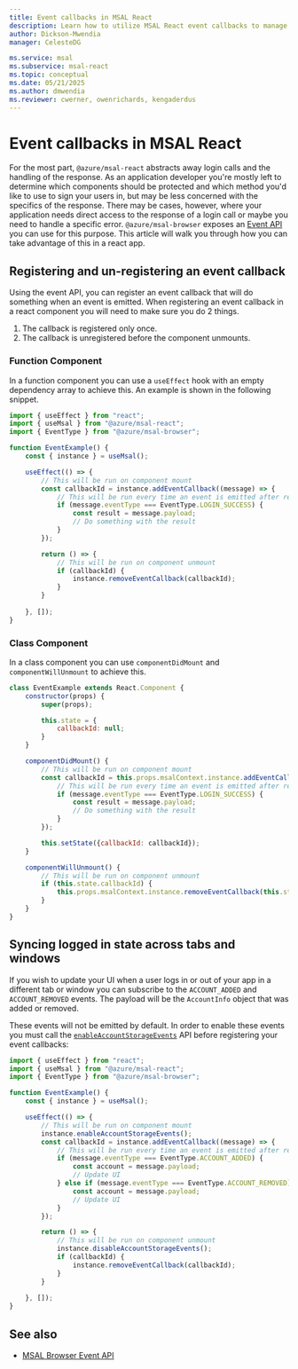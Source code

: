 ```yaml
---
title: Event callbacks in MSAL React
description: Learn how to utilize MSAL React event callbacks to manage login responses and handle specific errors. 
author: Dickson-Mwendia
manager: CelesteDG

ms.service: msal
ms.subservice: msal-react
ms.topic: conceptual
ms.date: 05/21/2025
ms.author: dmwendia
ms.reviewer: cwerner, owenrichards, kengaderdus
---
```


# Event callbacks in MSAL React

For the most part, `@azure/msal-react` abstracts away login calls and the handling of the response. As an application developer you're mostly left to determine which components should be protected and which method you'd like to use to sign your users in, but may be less concerned with the specifics of the response. There may be cases, however, where your application needs direct access to the response of a login call or maybe you need to handle a specific error. `@azure/msal-browser` exposes an [Event API](../browser/events.md) you can use for this purpose. This article will walk you through how you can take advantage of this in a react app.

## Registering and un-registering an event callback

Using the event API, you can register an event callback that will do something when an event is emitted.
When registering an event callback in a react component you will need to make sure you do 2 things.

1. The callback is registered only once.
1. The callback is unregistered before the component unmounts.

### Function Component

In a function component you can use a `useEffect` hook with an empty dependency array to achieve this. An example is shown in the following snippet.

```javascript
import { useEffect } from "react";
import { useMsal } from "@azure/msal-react";
import { EventType } from "@azure/msal-browser";

function EventExample() {
    const { instance } = useMsal();

    useEffect(() => {
        // This will be run on component mount
        const callbackId = instance.addEventCallback((message) => {
            // This will be run every time an event is emitted after registering this callback
            if (message.eventType === EventType.LOGIN_SUCCESS) {
                const result = message.payload;    
                // Do something with the result
            }
        });

        return () => {
            // This will be run on component unmount
            if (callbackId) {
                instance.removeEventCallback(callbackId);
            }
        }
        
    }, []);
}
```

### Class Component

In a class component you can use `componentDidMount` and `componentWillUnmount` to achieve this.

```javascript
class EventExample extends React.Component {
    constructor(props) {
        super(props);

        this.state = {
            callbackId: null;
        }
    }

    componentDidMount() {
        // This will be run on component mount
        const callbackId = this.props.msalContext.instance.addEventCallback((message) => {
            // This will be run every time an event is emitted after registering this callback
            if (message.eventType === EventType.LOGIN_SUCCESS) {
                const result = message.payload;    
                // Do something with the result
            }
        });

        this.setState({callbackId: callbackId});
    }

    componentWillUnmount() {
        // This will be run on component unmount
        if (this.state.callbackId) {
            this.props.msalContext.instance.removeEventCallback(this.state.callbackId);
        }
    }
}
```

## Syncing logged in state across tabs and windows

If you wish to update your UI when a user logs in or out of your app in a different tab or window you can subscribe to the `ACCOUNT_ADDED` and `ACCOUNT_REMOVED` events. The payload will be the `AccountInfo` object that was added or removed.

These events will not be emitted by default. In order to enable these events you must call the [`enableAccountStorageEvents`](/javascript/api/@azure/msal-browser/eventhandler#@azure-msal-browser-eventhandler-enableaccountstorageevents) API before registering your event callbacks:

```javascript
import { useEffect } from "react";
import { useMsal } from "@azure/msal-react";
import { EventType } from "@azure/msal-browser";

function EventExample() {
    const { instance } = useMsal();

    useEffect(() => {
        // This will be run on component mount
        instance.enableAccountStorageEvents();
        const callbackId = instance.addEventCallback((message) => {
            // This will be run every time an event is emitted after registering this callback
            if (message.eventType === EventType.ACCOUNT_ADDED) {
                const account = message.payload;    
                // Update UI
            } else if (message.eventType === EventType.ACCOUNT_REMOVED) {
                const account = message.payload;
                // Update UI
            }
        });

        return () => {
            // This will be run on component unmount
            instance.disableAccountStorageEvents();
            if (callbackId) {
                instance.removeEventCallback(callbackId);
            }
        }
        
    }, []);
}
```

## See also

- [MSAL Browser Event API](../browser/events.md)